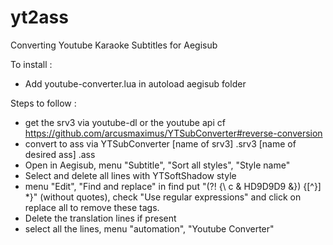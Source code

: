 # yt2ass
Converting Youtube Karaoke Subtitles for Aegisub

To install :
- Add youtube-converter.lua in autoload aegisub folder

Steps to follow :
- get the srv3 via youtube-dl or the youtube api cf https://github.com/arcusmaximus/YTSubConverter#reverse-conversion
- convert to ass via YTSubConverter [name of srv3] .srv3 [name of desired ass] .ass
- Open in Aegisub, menu "Subtitle", "Sort all styles", "Style name"
- Select and delete all lines with YTSoftShadow style
- menu "Edit", "Find and replace" in find put "(?! {\ c & HD9D9D9 &}) {[^}] *}" (without quotes), check "Use regular expressions" and click on replace all to remove these tags.
- Delete the translation lines if present
- select all the lines, menu "automation", "Youtube Converter" 
